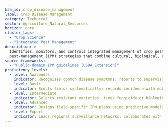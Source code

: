 ```yaml
---
ksa_id: crop_disease_management
label: Crop Disease Management
category: Technical
sector: Agriculture_Natural_Resources
horizon: core
cluster_tags:
  - "Crop Science"
  - "Integrated Pest Management"
description: >
  Identifies, monitors, and controls integrated management of crop pests and diseases using integrated
  pest-management (IPM) strategies that combine cultural, biological, and chemical controls.
source_frameworks:
  - "Public-domain IPM guidelines (USDA Extension)"
proficiency_levels:
  - level: Awareness
    indicator: Recognises common disease symptoms; reports to supervisor.
  - level: Basic
    indicator: Scouts fields systematically; records incidence with mobile app.
  - level: Intermediate
    indicator: Selects resistant varieties; times fungicide or biological releases based on threshold data.
  - level: Advanced
    indicator: Designs field-specific IPM plans using predictive models and weather data.
  - level: Expert
    indicator: Leads regional surveillance networks; collaborates with researchers to develop new biocontrol solutions.
---
```

